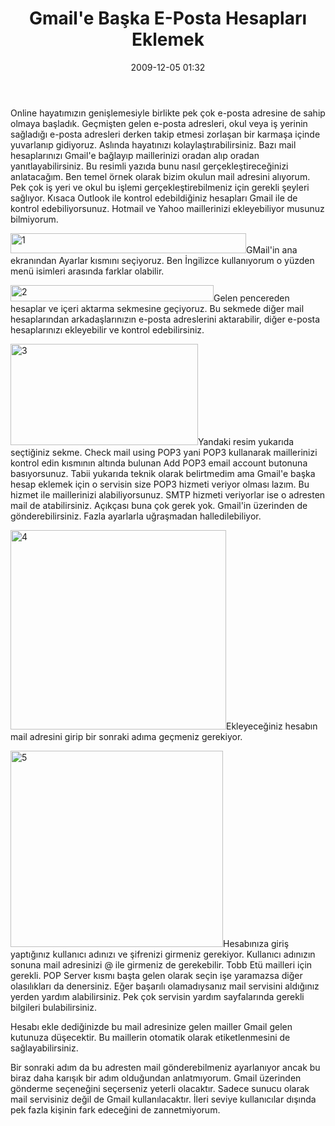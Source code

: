 ﻿---
layout: post
title: Gmail&#039;e Ba&#351;ka E-Posta Hesaplar&#305; Eklemek
date: 2009-12-05 01:32
comments: true
categories: []
---
Online hayatımızın genişlemesiyle birlikte pek çok e-posta adresine de sahip olmaya başladık. Geçmişten gelen e-posta adresleri, okul veya iş yerinin sağladığı e-posta adresleri derken takip etmesi zorlaşan bir karmaşa içinde yuvarlanıp gidiyoruz. Aslında hayatınızı kolaylaştırabilirsiniz. Bazı mail hesaplarınızı Gmail'e bağlayıp maillerinizi oradan alıp oradan yanıtlayabilirsiniz. Bu resimli yazıda bunu nasıl gerçekleştireceğinizi anlatacağım. Ben temel örnek olarak bizim okulun mail adresini alıyorum. Pek çok iş yeri ve okul bu işlemi gerçekleştirebilmeniz için gerekli şeyleri sağlıyor. Kısaca Outlook ile kontrol edebildiğiniz hesapları Gmail ile de kontrol edebiliyorsunuz. Hotmail ve Yahoo maillerinizi ekleyebiliyor musunuz bilmiyorum.

<img class="alignleft size-full wp-image-1506" title="1" src="http://onurbaykal.com.tr/wp-content/uploads/2009/12/1.PNG" alt="1" width="377" height="32" />GMail'in ana ekranından Ayarlar kısmını seçiyoruz. Ben İngilizce kullanıyorum o yüzden menü isimleri arasında farklar olabilir.

<img class="alignleft size-full wp-image-1507" title="2" src="http://onurbaykal.com.tr/wp-content/uploads/2009/12/2.PNG" alt="2" width="325" height="26" />Gelen pencereden hesaplar ve içeri aktarma sekmesine geçiyoruz. Bu sekmede diğer mail hesaplarından arkadaşlarınızın e-posta adreslerini aktarabilir, diğer e-posta hesaplarınızı ekleyebilir ve kontrol edebilirsiniz.

<a href="http://onurbaykal.com.tr/wp-content/uploads/2009/12/3.PNG"><img class="alignleft size-full wp-image-1508" title="3" src="http://onurbaykal.com.tr/wp-content/uploads/2009/12/3.PNG" alt="3" width="300" height="162" /></a>Yandaki resim yukarıda seçtiğiniz sekme. Check mail using POP3 yani POP3 kullanarak maillerinizi kontrol edin kısmının altında bulunan Add POP3 email account butonuna basıyorsunuz. Tabii yukarıda teknik olarak belirtmedim ama Gmail'e başka hesap eklemek için o servisin size POP3 hizmeti veriyor olması lazım. Bu hizmet ile maillerinizi alabiliyorsunuz. SMTP hizmeti veriyorlar ise o adresten mail de atabilirsiniz. Açıkçası buna çok gerek yok. Gmail'in üzerinden de gönderebilirsiniz. Fazla ayarlarla uğraşmadan halledilebiliyor.

<a href="http://onurbaykal.com.tr/wp-content/uploads/2009/12/4.PNG"><img class="size-full wp-image-1509 alignnone" title="4" src="http://onurbaykal.com.tr/wp-content/uploads/2009/12/4.PNG" alt="4" width="345" height="319" /></a>Ekleyeceğiniz hesabın mail adresini girip bir sonraki adıma geçmeniz gerekiyor.

<a href="http://onurbaykal.com.tr/wp-content/uploads/2009/12/5.PNG"><img class="size-full wp-image-1510 alignleft" title="5" src="http://onurbaykal.com.tr/wp-content/uploads/2009/12/5.PNG" alt="5" width="340" height="314" /></a>Hesabınıza giriş yaptığınız kullanıcı adınızı ve şifrenizi girmeniz gerekiyor. Kullanıcı adınızın sonuna mail adresinizi @ ile girmeniz de gerekebilir. Tobb Etü mailleri için gerekli. POP Server kısmı başta gelen olarak seçin işe yaramazsa diğer olasılıkları da denersiniz. Eğer başarılı olamadıysanız mail servisini aldığınız yerden yardım alabilirsiniz. Pek çok servisin yardım sayfalarında gerekli bilgileri bulabilirsiniz.

Hesabı ekle dediğinizde bu mail adresinize gelen mailler Gmail gelen kutunuza düşecektir. Bu maillerin otomatik olarak etiketlenmesini de sağlayabilirsiniz.

Bir sonraki adım da bu adresten mail gönderebilmeniz ayarlanıyor ancak bu biraz daha karışık bir adım olduğundan anlatmıyorum. Gmail üzerinden gönderme seçeneğini seçerseniz yeterli olacaktır. Sadece sunucu olarak mail servisiniz değil de Gmail kullanılacaktır. İleri seviye kullanıcılar dışında pek fazla kişinin fark edeceğini de zannetmiyorum.
